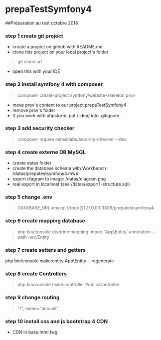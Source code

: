 # prepaTestSymfony4
##Préparation au test octobre 2018
### step 1 create git project
- create a project on github with README.md
- clone this project on your local project's folder
> git clone url
- open this with your IDE
### step 2 install symfony 4 with composer
> composer create-project symfony/website-skeleton prov 
- move prov's content to our project prepaTestSymfony4
- remove prov's folder
- if you work with phpstorm, put /.idea/ into .gitignore
### step 3 add security checker
> composer require sensiolabs/security-checker --dev
### step 4 create externe DB MySQL
- create datas folder
- create the database schema with Workbench : /datas/prepatestsymfony4.mwb
- export diagram to image: /datas/diagram.png
- real export in localhost (see /datas/export1-structure.sql)
### step 5 change .env
>DATABASE_URL=mysql://root:@127.0.0.1:3306/prepatestsymfony4

### step 6 create mapping database
> php bin/console doctrine:mapping:import 'App\Entity' annotation --path=src/Entity 

### step 7 create setters and getters
php bin/console make:entity App\Entity --regenerate

### step 8 create Controllers
>php bin/console make:controller Publ
 icController
 
### step 9 change routing
> "/", name="accueil"

### step 10 install css and js bootstrap 4 CDN
- CDN in base.html.twg